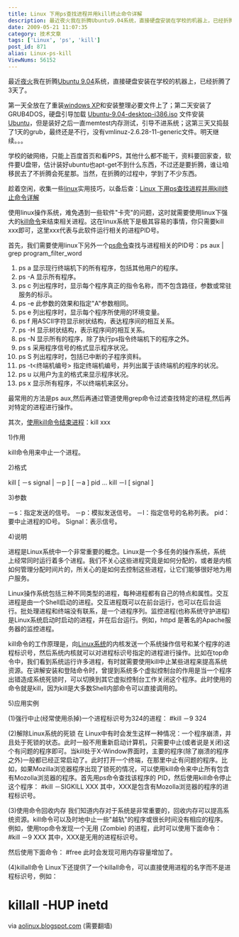 ```yaml
---
title: Linux 下用ps查找进程并用kill终止命令详解
description: 最近夜火我在折腾Ubuntu9.04系统，直接硬盘安装在学校的机器上，已经折腾了3天了。第一天全放在了重装windowsXP和安装整理必要文件上了；第二天安装了GRUB4DOS，硬盘引导加载Ubuntu-9.04-desktop-i386.iso文件安装Ubuntu，但是装好之后一直memtest内存测试，引导不进系统；这第三天又捣鼓了1天的grub，最终还是不行，没有vmlinuz-2.6.28-11-generic文件。明天继续。。。学校的破网络，只能上百度首页和看PPS，其他什么都不能干，资料要回家查，软件要U盘带，估计装好ubuntu也apt-get不到什么东西，不过还是要折腾，谁让咱移民去了不折腾会死星那。当然，在折腾的过程中，学到了不少东西。趁着空闲，收集一些linux实用技巧，以备后查：Linux下用ps查找进程并用kill终止命令详解
date: 2009-05-21 11:07:35
category: 技术文章
tags: ['Linux', 'ps', 'kill']
post_id: 871
alias: Linux-ps-kill
ViewNums: 56152
---
```


最近[夜火](http://www.15897.com/)我在折腾[Ubuntu 9.04](/blog/ubuntu-904-final)系统，直接硬盘安装在学校的机器上，已经折腾了3天了。

第一天全放在了重装[windows XP](/blog/deepin-litexp-windows-xp-sp3-v62)和安装整理必要文件上了；第二天安装了GRUB4DOS，硬盘引导加载 [Ubuntu-9.04-desktop-i386.iso](/blog/ubuntu-904-final) 文件安装[Ubuntu](/blog/tags/ubuntu)，但是装好之后一直memtest内存测试，引导不进系统；这第三天又捣鼓了1天的grub，最终还是不行，没有vmlinuz-2.6.28-11-generic文件。明天继续。。。

学校的破网络，只能上百度首页和看PPS，其他什么都不能干，资料要回家查，软件要U盘带，估计装好ubuntu也apt-get不到什么东西，不过还是要折腾，谁让咱移民去了不折腾会死星那。当然，在折腾的过程中，学到了不少东西。

趁着空闲，收集一些[linux](/blog/tags/linux)实用技巧，以备后查：[Linux 下用ps查找进程并用kill终止命令详解](/blog/linux-ps-kill)

使用linux操作系统，难免遇到一些软件"卡壳"的问题，这时就需要使用linux下强大的[kill命令](/blog/linux-ps-kill)来结束相关进程。这在linux系统下是极其容易的事情，你只需要kill xxx即可，这里xxx代表与此软件运行相关的进程PID号。

首先，我们需要使用linux下另外一个[ps命令](/blog/linux-ps-kill)查找与进程相关的PID号：ps aux | grep program_filter_word

1. ps a 显示现行终端机下的所有程序，包括其他用户的程序。
2. ps -A 显示所有程序。
3. ps c 列出程序时，显示每个程序真正的指令名称，而不包含路径，参数或常驻服务的标示。
4. ps -e 此参数的效果和指定"A"参数相同。
5. ps e 列出程序时，显示每个程序所使用的环境变量。
6. ps f 用ASCII字符显示树状结构，表达程序间的相互关系。
7. ps -H 显示树状结构，表示程序间的相互关系。
8. ps -N 显示所有的程序，除了执行ps指令终端机下的程序之外。
9. ps s 采用程序信号的格式显示程序状况。
10. ps S 列出程序时，包括已中断的子程序资料。
11. ps -t<终端机编号> 指定终端机编号，并列出属于该终端机的程序的状况。
12. ps u 以用户为主的格式来显示程序状况。
13. ps x 显示所有程序，不以终端机来区分。

最常用的方法是ps aux,然后再通过管道使用grep命令过滤查找特定的进程,然后再对特定的进程进行操作。

其次，[使用kill命令结束进程](/blog/linux-ps-kill)：kill xxx

1)作用

kill命令用来中止一个进程。

2)格式

kill [ －s signal | －p ] [ －a ] pid ...
kill －l [ signal ]

3)参数

－s：指定发送的信号。
－p：模拟发送信号。
－l：指定信号的名称列表。
pid：要中止进程的ID号。
Signal：表示信号。

4)说明

进程是Linux系统中一个非常重要的概念。Linux是一个多任务的操作系统，系统上经常同时运行着多个进程。我们不关心这些进程究竟是如何分配的，或者是内核如何管理分配时间片的，所关心的是如何去控制这些进程，让它们能够很好地为用户服务。

Linux操作系统包括三种不同类型的进程，每种进程都有自己的特点和属性。交互进程是由一个Shell启动的进程。交互进程既可以在前台运行，也可以在后台运行。批处理进程和终端没有联系，是一个进程序列。监控进程(也称系统守护进程)是Linux系统启动时启动的进程，并在后台运行。例如，httpd 是著名的Apache服务器的监控进程。

kill命令的工作原理是，向[Linux系统](/blog/tags/linux)的内核发送一个系统操作信号和某个程序的进程标识号，然后系统内核就可以对进程标识号指定的进程进行操作。比如在top命令中，我们看到系统运行许多进程，有时就需要使用kill中止某些进程来提高系统资源。在讲解安装和登陆命令时，曾提到系统多个虚拟控制台的作用是当一个程序出错造成系统死锁时，可以切换到其它虚拟控制台工作关闭这个程序。此时使用的命令就是kill，因为kill是大多数Shell内部命令可以直接调用的。

5)应用实例

(1)强行中止(经常使用杀掉)一个进程标识号为324的进程：
#kill －9 324

(2)解除Linux系统的死锁
在 Linux中有时会发生这样一种情况：一个程序崩溃，并且处于死锁的状态。此时一般不用重新启动计算机，只需要中止(或者说是关闭)这个有问题的程序即可。当kill处于X-Window界面时，主要的程序(除了崩溃的程序之外)一般都已经正常启动了。此时打开一个终端，在那里中止有问题的程序。比如，如果Mozilla浏览器程序出现了锁死的情况，可以使用kill命令来中止所有包含有Mozolla浏览器的程序。首先用ps命令查找该程序的 PID，然后使用kill命令停止这个程序：
#kill －SIGKILL XXX
其中，XXX是包含有Mozolla浏览器的程序的进程标识号。

(3)使用命令回收内存
我们知道内存对于系统是非常重要的，回收内存可以提高系统资源。kill命令可以及时地中止一些"越轨"的程序或很长时间没有相应的程序。例如，使用top命令发现一个无用 (Zombie) 的进程，此时可以使用下面命令：
#kill －9 XXX
其中，XXX是无用的进程标识号。

然后使用下面命令：
#free
此时会发现可用内存容量增加了。

(4)killall命令
Linux下还提供了一个killall命令，可以直接使用进程的名字而不是进程标识号，例如：
# killall -HUP inetd

via [aolinux.blogspot.com](http://aolinux.blogspot.com) (需要翻墙)

